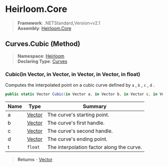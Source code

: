 # Heirloom.Core

> **Framework**: .NETStandard,Version=v2.1  
> **Assembly**: [Heirloom.Core][0]

## Curves.Cubic (Method)

> **Namespace**: [Heirloom][0]  
> **Declaring Type**: [Curves][1]

### Cubic(in Vector, in Vector, in Vector, in Vector, in float)

Computes the interpolated point on a cubic curve defined by `a` , `b` , `c` , `d` .

```cs
public static Vector Cubic(in Vector a, in Vector b, in Vector c, in Vector d, in float t)
```

| Name | Type        | Summary                                   |
|------|-------------|-------------------------------------------|
| a    | [Vector][2] | The curve's starting point.               |
| b    | [Vector][2] | The curve's first handle.                 |
| c    | [Vector][2] | The curve's second handle.                |
| d    | [Vector][2] | The curve's ending point.                 |
| t    | `float`     | The interpolation factor along the curve. |

> **Returns** - [Vector][2]

[0]: ../../../Heirloom.Core.md
[1]: ../Curves.md
[2]: ../Vector.md
